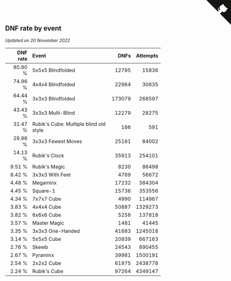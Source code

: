 ## DNF rate by event

*Updated on 20 November 2022*

| DNF rate | Event | DNFs | Attempts |
| ---: | :--- | ---: | ---: |
| 80.80 % | 5x5x5 Blindfolded | 12795 | 15836 |
| 74.96 % | 4x4x4 Blindfolded | 22964 | 30635 |
| 64.44 % | 3x3x3 Blindfolded | 173079 | 268597 |
| 43.43 % | 3x3x3 Multi-Blind | 12279 | 28275 |
| 31.47 % | Rubik's Cube: Multiple blind old style | 186 | 591 |
| 29.98 % | 3x3x3 Fewest Moves | 25181 | 84002 |
| 14.13 % | Rubik's Clock | 35913 | 254101 |
| 9.51 % | Rubik's Magic | 8230 | 86498 |
| 8.42 % | 3x3x3 With Feet | 4769 | 56672 |
| 4.48 % | Megaminx | 17232 | 384304 |
| 4.45 % | Square-1 | 15736 | 353556 |
| 4.34 % | 7x7x7 Cube | 4990 | 114967 |
| 3.83 % | 4x4x4 Cube | 50887 | 1329273 |
| 3.82 % | 6x6x6 Cube | 5258 | 137818 |
| 3.57 % | Master Magic | 1481 | 41445 |
| 3.35 % | 3x3x3 One-Handed | 41683 | 1245018 |
| 3.14 % | 5x5x5 Cube | 20939 | 667163 |
| 2.76 % | Skewb | 24543 | 890455 |
| 2.67 % | Pyraminx | 39981 | 1500191 |
| 2.54 % | 2x2x2 Cube | 61975 | 2438778 |
| 2.24 % | Rubik's Cube | 97264 | 4349147 |


<a href="https://github.com/JustinTimeCuber/wca_statistics" class="github-corner" aria-label="View source on Github"><svg width="80" height="80" viewBox="0 0 250 250" style="fill:#151513; color:#fff; position: absolute; top: 0; border: 0; right: 0;" aria-hidden="true"><path d="M0,0 L115,115 L130,115 L142,142 L250,250 L250,0 Z"></path><path d="M128.3,109.0 C113.8,99.7 119.0,89.6 119.0,89.6 C122.0,82.7 120.5,78.6 120.5,78.6 C119.2,72.0 123.4,76.3 123.4,76.3 C127.3,80.9 125.5,87.3 125.5,87.3 C122.9,97.6 130.6,101.9 134.4,103.2" fill="currentColor" style="transform-origin: 130px 106px;" class="octo-arm"></path><path d="M115.0,115.0 C114.9,115.1 118.7,116.5 119.8,115.4 L133.7,101.6 C136.9,99.2 139.9,98.4 142.2,98.6 C133.8,88.0 127.5,74.4 143.8,58.0 C148.5,53.4 154.0,51.2 159.7,51.0 C160.3,49.4 163.2,43.6 171.4,40.1 C171.4,40.1 176.1,42.5 178.8,56.2 C183.1,58.6 187.2,61.8 190.9,65.4 C194.5,69.0 197.7,73.2 200.1,77.6 C213.8,80.2 216.3,84.9 216.3,84.9 C212.7,93.1 206.9,96.0 205.4,96.6 C205.1,102.4 203.0,107.8 198.3,112.5 C181.9,128.9 168.3,122.5 157.7,114.1 C157.9,116.9 156.7,120.9 152.7,124.9 L141.0,136.5 C139.8,137.7 141.6,141.9 141.8,141.8 Z" fill="currentColor" class="octo-body"></path></svg></a><style>.github-corner:hover .octo-arm{animation:octocat-wave 560ms ease-in-out}@keyframes octocat-wave{0%,100%{transform:rotate(0)}20%,60%{transform:rotate(-25deg)}40%,80%{transform:rotate(10deg)}}@media (max-width:500px){.github-corner:hover .octo-arm{animation:none}.github-corner .octo-arm{animation:octocat-wave 560ms ease-in-out}}</style>
